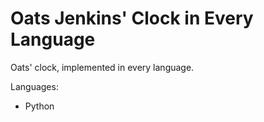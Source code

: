 # Oats Jenkins' Clock in Every Language
Oats' clock, implemented in every language.

Languages:
* Python
